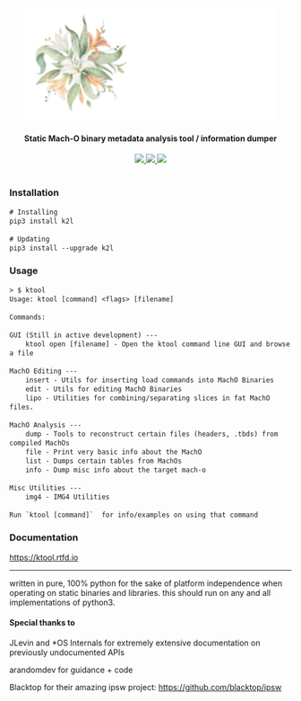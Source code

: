 <p align="center">
<img src=".github/svg/logo.png" alt="Logo" width=450px> 
</p>
<h4 align="center">
Static Mach-O binary metadata analysis tool / information dumper
</h4>
<p align="center">
  <a href="https://github.com/kritantadev/ktool/actions/workflows/tests.yml">
    <image src="https://github.com/kritantadev/ktool/actions/workflows/tests.yml/badge.svg">
  </a>
  <a href="https://ktool.rtfd.io">
    <image src="https://readthedocs.org/projects/ktool/badge/?version=latest">
  </a>
  <a href="https://pypi.org/project/k2l/">
    <image src="https://badge.fury.io/py/k2l.svg">
  </a>
    <br>
    <br>
</p>
    
### Installation

```shell
# Installing
pip3 install k2l

# Updating
pip3 install --upgrade k2l
```

### Usage 

```
> $ ktool
Usage: ktool [command] <flags> [filename]
    
Commands:

GUI (Still in active development) ---
    ktool open [filename] - Open the ktool command line GUI and browse a file

MachO Editing ---
    insert - Utils for inserting load commands into MachO Binaries
    edit - Utils for editing MachO Binaries
    lipo - Utilities for combining/separating slices in fat MachO files.

MachO Analysis ---
    dump - Tools to reconstruct certain files (headers, .tbds) from compiled MachOs
    file - Print very basic info about the MachO
    list - Dumps certain tables from MachOs
    info - Dump misc info about the target mach-o

Misc Utilities ---
    img4 - IMG4 Utilities

Run `ktool [command]`  for info/examples on using that command
```

### Documentation

https://ktool.rtfd.io

---

written in pure, 100% python for the sake of platform independence when operating on static binaries and libraries. 
this should run on any and all implementations of python3.

#### Special thanks to

JLevin and *OS Internals for extremely extensive documentation on previously undocumented APIs 

arandomdev for guidance + code

Blacktop for their amazing ipsw project: https://github.com/blacktop/ipsw  
